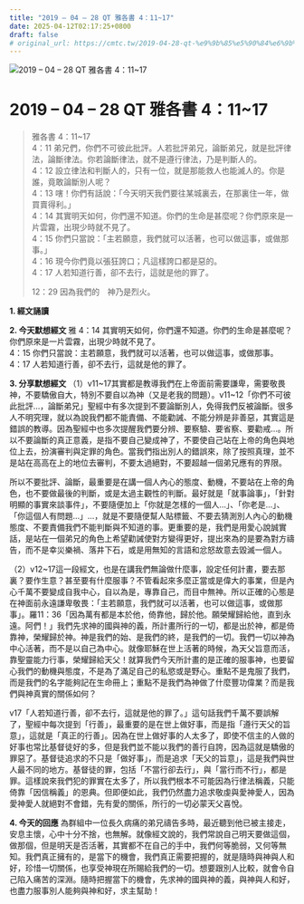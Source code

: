 ```yaml
---
title: "2019 – 04 – 28 QT 雅各書 4：11~17"
date: 2025-04-12T02:17:25+0800
draft: false
# original_url: https://cmtc.tw/2019-04-28-qt-%e9%9b%85%e5%90%84%e6%9b%b8-4%ef%bc%9a1117
---
```


![2019 – 04 – 28 QT 雅各書 4：11\~17](/images/qt.jpg   "2019 – 04 – 28 QT 雅各書 4：11\~17")

# 2019 – 04 – 28 QT 雅各書 4：11\~17

> 雅各書 4：11\~17  
> 4：11 弟兄們，你們不可彼此批評。人若批評弟兄，論斷弟兄，就是批評律法，論斷律法。你若論斷律法，就不是遵行律法，乃是判斷人的。  
> 4：12 設立律法和判斷人的，只有一位，就是那能救人也能滅人的。你是誰，竟敢論斷別人呢？  
> 4：13 嗐！你們有話說：「今天明天我們要往某城裏去，在那裏住一年，做買賣得利。」  
> 4：14 其實明天如何，你們還不知道。你們的生命是甚麼呢？你們原來是一片雲霧，出現少時就不見了。  
> 4：15 你們只當說：「主若願意，我們就可以活著，也可以做這事，或做那事。」  
> 4：16 現今你們竟以張狂誇口；凡這樣誇口都是惡的。  
> 4：17 人若知道行善，卻不去行，這就是他的罪了。
>
> 12：29 因為我們的　神乃是烈火。

**1. 經文誦讀**

**2.  今天默想經文**
雅 4：14 其實明天如何，你們還不知道。你們的生命是甚麼呢？你們原來是一片雲霧，出現少時就不見了。  
4：15 你們只當說：主若願意，我們就可以活著，也可以做這事，或做那事。  
4：17 人若知道行善，卻不去行，這就是他的罪了。

**3. 分享默想經文**
（1）v11\~17其實都是教導我們在上帝面前需要謙卑，需要敬畏神，不要驕傲自大，特別不要自以為神（又是老我的問題）。v11\~12「你們不可彼此批評…，論斷弟兄」聖經中有多次提到不要論斷別人，免得我們反被論斷。很多人不明究理，就以為說我們都不能責備、不能勸誡、不能分辨是非善惡，其實這是錯誤的教導。因為聖經中也多次提醒我們要分辨、要察驗、要省察、要勸戒…。所以不要論斷的真正意義，是指不要自己變成神了，不要使自己站在上帝的角色與地位上去，扮演審判與定罪的角色。當我們指出別人的錯誤來，除了按照真理，並不是站在高高在上的地位去審判，不要太過絕對，不要超越一個弟兄應有的界限。

所以不要批評、論斷，最重要是在講一個人內心的態度、動機，不要站在上帝的角色，也不要做最後的判斷，或是太過主觀性的判斷。最好就是「就事論事」，「針對明顯的事實來談事件」，不要隨便加上「你就是怎樣的一個人…」、「你老是…」、「你這個人有問題…」…，就是不要隨便幫人貼標籤、不要去猜測別人內心的動機態度、不要責備我們不能判斷與不知道的事。更重要的是，我們是用愛心說誠實話，是站在一個弟兄的角色上希望勸誡使對方變得更好，提出來為的是要為對方禱告，而不是幸災樂禍、落井下石，或是用無知的言語和忿怒故意去毀滅一個人。

（2）v12\~17這一段經文，也是在講我們無論做什麼事，設定任何計畫，要去那裏？要作生意？甚至要有什麼服事？不管看起來多麼正當或是偉大的事業，但是內心千萬不要變成自我中心，自以為是，專靠自己，而目中無神。所以正確的心態是在神面前永遠謙卑敬畏：「主若願意，我們就可以活著，也可以做這事，或做那事」。羅11：36「因為萬有都是本於他，倚靠他，歸於他。願榮耀歸給他，直到永遠。阿們！」我們先求神的國與神的義，所計畫所行的一切，都是出於神，都是倚靠神，榮耀歸於神。神是我們的始、是我們的終，是我們的一切。我們一切以神為中心活著，而不是以自己為中心。就像耶穌在世上活著的時候，為天父旨意而活，靠聖靈能力行事，榮耀歸給天父！就算我們今天所計畫的是正確的服事神，也要留心我們的動機與態度，不是為了滿足自己的私慾或是野心。重點不是鬼服了我們，而是我們的名字能夠記在生命冊上；重點不是我們為神做了什麼豐功偉業？而是我們與神真實的關係如何？

v17「人若知道行善，卻不去行，這就是他的罪了。」這句話我們千萬不要誤解了，聖經中每次提到「行善」，最重要的是在世上做好事，而是指「遵行天父的旨意」，這就是「真正的行善」。因為在世上做好事的人太多了，即使不信主的人做的好事也常比基督徒好的多，但是我們並不能以我們的善行自誇，因為這就是驕傲的罪惡了。基督徒追求的不只是「做好事」，而是追求「天父的旨意」，這是我們與世人最不同的地方。基督徒的罪，包括「不當行卻去行」，與「當行而不行」，都是罪。這樣說來我們犯的罪實在太多了，所以我們根本不可能因為行律法稱義，只能倚靠「因信稱義」的恩典。但即便如此，我們仍然盡力追求敬虔與愛神愛人，因為愛神愛人就絕對不會錯，先有愛的關係，所行的一切必蒙天父喜悅。

**4. 今天的回應**
為群組中一位長久病痛的弟兄禱告多時，最近聽到他已被主接走，安息主懷，心中十分不捨，也無解。就像經文說的，我們常說自己明天要做這個，做那個，但是明天是否活著，其實都不在自己的手中，我們何等脆弱，又何等無知。我們真正擁有的，是當下的機會，我們真正需要把握的，就是隨時與神與人和好，珍惜一切關係，也享受神現在所賜給我們的一切。想要跟別人比較，就會令自己陷入痛苦的深淵。隨時把握當下的機會，先求神的國與神的義，與神與人和好，也盡力服事別人能夠與神和好，求主幫助！
